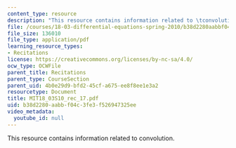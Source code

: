 ```yaml
---
content_type: resource
description: "This resource contains information related to \tconvolution."
file: /courses/18-03-differential-equations-spring-2010/b38d2280aabbf04c3fe3f526947325ee_MIT18_03S10_rec_17.pdf
file_size: 136010
file_type: application/pdf
learning_resource_types:
- Recitations
license: https://creativecommons.org/licenses/by-nc-sa/4.0/
ocw_type: OCWFile
parent_title: Recitations
parent_type: CourseSection
parent_uid: 4b0e29d9-bfd2-45cf-a675-ee8f8ee1e3a2
resourcetype: Document
title: MIT18_03S10_rec_17.pdf
uid: b38d2280-aabb-f04c-3fe3-f526947325ee
video_metadata:
  youtube_id: null
---
```

This resource contains information related to 	convolution.
